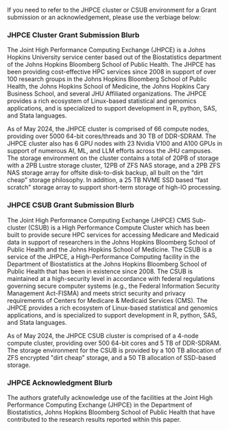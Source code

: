 If you need to refer to the JHPCE cluster or CSUB environment for a Grant submission or an acknowledgement, please use the verbiage below:

### JHPCE Cluster Grant Submission Blurb

The Joint High Performance Computing Exchange (JHPCE) is a Johns Hopkins University service center based out of the Biostatistics department of the Johns Hopkins 
Bloomberg School of Public Health. The JHPCE has been providing cost-effective HPC services since 2008 in support of over 100 research groups in the 
Johns Hopkins Bloomberg School of Public Health, the Johns Hopkins School of Medicine, the Johns Hopkins Cary Business School, and several JHU Affiliated organizations.
The JHPCE provides a rich ecosystem of Linux-based statistical and genomics applications, and is specialized to support development in R, python, SAS, and Stata languages.

As of May 2024, the JHPCE cluster is comprised of 66 compute nodes, providing over 5000 64-bit cores/threads and 30 TB of DDR-SDRAM. The JHPCE cluster also has 6 GPU nodes 
with 23 Nvidia V100 and A100 GPUs in support of numerous AI, ML, and LLM efforts across the JHU campuses. The storage environment on the cluster contains 
a total of 20PB of storage with a 2PB Lustre storage cluster, 12PB of ZFS NAS storage, and a 2PB ZFS NAS storage array for offsite disk-to-disk backup, 
all built on the “dirt cheap” storage philosophy.  In addition, a 25 TB NVME SSD based “fast scratch” storage array to support short-term storage of 
high-IO processing. 

### JHPCE CSUB Grant Submission Blurb

The Joint High Performance Computing Exchange (JHPCE) CMS Sub-cluster (CSUB) is a High Performance Compute Cluster which has been built to 
provide secure HPC services for accessing Medicare and Medicaid data in support of researchers in the Johns Hopkins Bloomberg School of Public Health 
and the Johns Hopkins School of Medicine. The CSUB is a service of the JHPCE, a High-Performance Computing facility in the 
Department of Biostatistics at the Johns Hopkins Bloomberg School of Public Health that has been in existence since 2008. 
The CSUB is maintained at a high-security level in accordance with federal regulations governing secure computer 
systems (e.g., the Federal Information Security Management Act-FISMA) and meets strict security and privacy requirements of Centers for Medicare & Medicaid Services (CMS).
The JHPCE provides a rich ecosystem of Linux-based statistical and genomics applications, and is specialized to support development in R, python, SAS, and Stata languages.

As of May 2024, the JHPCE CSUB cluster is comprised of a 4-node compute cluster, providing over 500 64-bit cores  and 5 TB of DDR-SDRAM. The storage environment
for the CSUB is provided by a 100 TB allocation of ZFS encrypted "dirt cheap" storage, and a 50 TB allocation of SSD-based storage.

### JHPCE Acknowledgment Blurb

The authors gratefully acknowledge use of the facilities at the Joint High Performance Computing Exchange (JHPCE) in the Department of Biostatistics, 
Johns Hopkins Bloomberg School of Public Health that have contributed to the research results reported within this paper.
